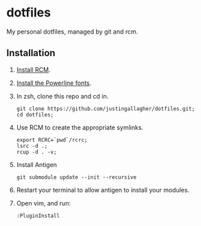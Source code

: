 dotfiles
========

My personal dotfiles, managed by git and rcm.

Installation
------------

1. [Install RCM](https://github.com/thoughtbot/rcm).
2. [Install the Powerline fonts](https://github.com/Lokaltog/powerline-fonts).
3. In zsh, clone this repo and cd in.

   ```
   git clone https://github.com/justingallagher/dotfiles.git;
   cd dotfiles;
   ```
4. Use RCM to create the appropriate symlinks.

   ```
   export RCRC=`pwd`/rcrc;
   lsrc -d .;
   rcup -d . -v;
   ```
5. Install Antigen

   ```
   git submodule update --init --recursive
   ```
6. Restart your terminal to allow antigen to install your modules.
7. Open vim, and run:

   ```
   :PluginInstall
   ```
